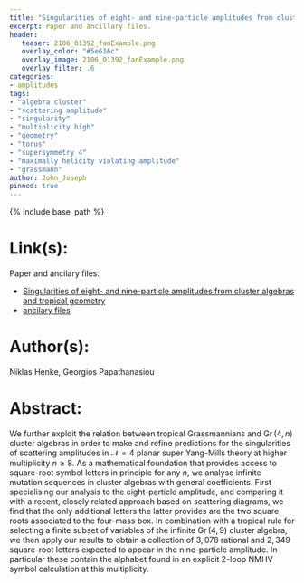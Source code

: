 ```yaml
---
title: "Singularities of eight- and nine-particle amplitudes from cluster algebras and tropical geometry"
excerpt: Paper and ancillary files.
header:
   teaser: 2106_01392_fanExample.png
   overlay_color: "#5e616c"
   overlay_image: 2106_01392_fanExample.png
   overlay_filter: .6
categories:
- amplitudes
tags:
- "algebra cluster"
- "scattering amplitude"
- "singularity"
- "multiplicity high"
- "geometry"
- "torus"
- "supersymmetry 4"
- "maximally helicity violating amplitude"
- "grassmann"
author: John_Joseph
pinned: true
---
```

{% include base_path %}

# Link(s):
Paper and ancilary files.
  * [Singularities of eight- and nine-particle amplitudes from cluster algebras and tropical geometry](https://arxiv.org/abs/2106.01392)
  * [ancilary files](https://arxiv.org/src/2106.01392/anc)

# Author(s):
Niklas Henke, Georgios Papathanasiou

# Abstract:
We further exploit the relation between tropical Grassmannians and $\operatorname{Gr}(4,n)$ cluster algebras in order to make and refine predictions for the singularities of scattering amplitudes in $\mathcal{N}=4$ planar super Yang-Mills theory at higher multiplicity $n\ge 8$. As a mathematical foundation that provides access to square-root symbol letters in principle for any $n$, we analyse infinite mutation sequences in cluster algebras with general coefficients. First specialising our analysis to the eight-particle amplitude, and comparing it with a recent, closely related approach based on scattering diagrams, we find that the only additional letters the latter provides are the two square roots associated to the four-mass box. In combination with a tropical rule for selecting a finite subset of variables of the infinite $\operatorname{Gr}(4,9)$ cluster algebra, we then apply our results to obtain a collection of $3,078$ rational and $2,349$ square-root letters expected to appear in the nine-particle amplitude. In particular these contain the alphabet found in an explicit 2-loop NMHV symbol calculation at this multiplicity.